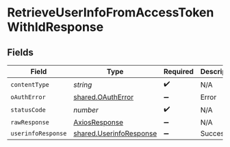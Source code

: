 # RetrieveUserInfoFromAccessTokenWithIdResponse


## Fields

| Field                                                              | Type                                                               | Required                                                           | Description                                                        |
| ------------------------------------------------------------------ | ------------------------------------------------------------------ | ------------------------------------------------------------------ | ------------------------------------------------------------------ |
| `contentType`                                                      | *string*                                                           | :heavy_check_mark:                                                 | N/A                                                                |
| `oAuthError`                                                       | [shared.OAuthError](../../models/shared/oautherror.md)             | :heavy_minus_sign:                                                 | Error                                                              |
| `statusCode`                                                       | *number*                                                           | :heavy_check_mark:                                                 | N/A                                                                |
| `rawResponse`                                                      | [AxiosResponse](https://axios-http.com/docs/res_schema)            | :heavy_minus_sign:                                                 | N/A                                                                |
| `userinfoResponse`                                                 | [shared.UserinfoResponse](../../models/shared/userinforesponse.md) | :heavy_minus_sign:                                                 | Success                                                            |